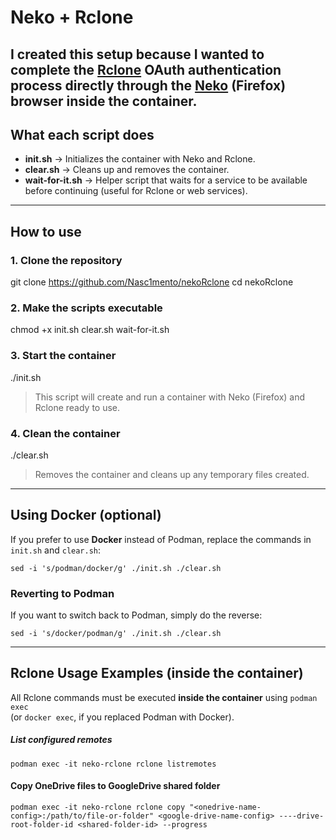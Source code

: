 # Neko + Rclone

I created this setup because I wanted to complete the [**Rclone**](https://rclone.org/) OAuth authentication process directly through the [**Neko**](https://neko.m1k1o.net/) (Firefox) browser inside the container.
---

## What each script does

- **init.sh** → Initializes the container with Neko and Rclone.  
- **clear.sh** → Cleans up and removes the container.  
- **wait-for-it.sh** → Helper script that waits for a service to be available before continuing (useful for Rclone or web services).

---

## How to use

### 1. Clone the repository
git clone https://github.com/Nasc1mento/nekoRclone
cd nekoRclone

### 2. Make the scripts executable
chmod +x init.sh clear.sh wait-for-it.sh

### 3. Start the container
./init.sh
> This script will create and run a container with Neko (Firefox) and Rclone ready to use.

### 4. Clean the container
./clear.sh
> Removes the container and cleans up any temporary files created.

---

## Using Docker (optional)

If you prefer to use **Docker** instead of Podman, replace the commands in `init.sh` and `clear.sh`:

`sed -i 's/podman/docker/g' ./init.sh ./clear.sh`

### Reverting to Podman
If you want to switch back to Podman, simply do the reverse:

`sed -i 's/docker/podman/g' ./init.sh ./clear.sh`

---

## Rclone Usage Examples (inside the container)

All Rclone commands must be executed **inside the container** using `podman exec`  
(or `docker exec`, if you replaced Podman with Docker).

##### List configured remotes

`podman exec -it neko-rclone rclone listremotes`

#### Copy OneDrive files to GoogleDrive shared folder
`podman exec -it neko-rclone rclone copy "<onedrive-name-config>:/path/to/file-or-folder" <google-drive-name-config> ----drive-root-folder-id <shared-folder-id> --progress`



